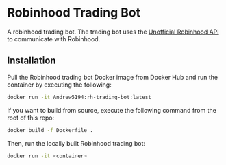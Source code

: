 # Robinhood Trading Bot

A robinhood trading bot. The trading bot uses the [Unofficial Robinhood API](https://github.com/robinhood-unofficial/pyrh) to communicate with Robinhood.

## Installation

Pull the Robinhood trading bot Docker image from Docker Hub and run the container by executing the following:

```bash
docker run -it Andrew5194:rh-trading-bot:latest
```

If you want to build from source, execute the following command from the root of this repo:

```bash
docker build -f Dockerfile .
```

Then, run the locally built Robinhood trading bot:

```bash
docker run -it <container>
```